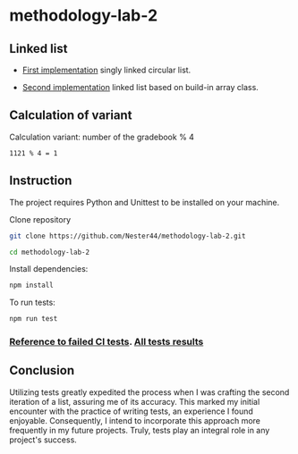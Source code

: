 # methodology-lab-2

## Linked list
* [First implementation](https://github.com/Nester44/methodology-lab-2/commit/89a3a744283c6540f967a6511885373c73b75d1f) singly linked circular list.

* [Second implementation](https://github.com/Nester44/methodology-lab-2/commit/e3243567462cc1ae6b9ef9de99bff5299bf62127) linked list based on build-in array class.

## Calculation of variant
Calculation variant: number of the gradebook % 4
```
1121 % 4 = 1
```

## Instruction
The project requires Python and Unittest to be installed on your machine.

Clone repository
```bash
git clone https://github.com/Nester44/methodology-lab-2.git
```

```bash
cd methodology-lab-2
```

Install dependencies:
```bash
npm install
```

To run tests:
```bash
npm run test
```

### [Reference to failed CI tests](https://github.com/Nester44/methodology-lab-2/commit/7c559a785d257f1fdd21e228cedae0d407455f6d). [All tests results](https://github.com/Nester44/methodology-lab-2/actions)

## Conclusion
Utilizing tests greatly expedited the process when I was crafting the second iteration of a list, assuring me of its accuracy. This marked my initial encounter with the practice of writing tests, an experience I found enjoyable. Consequently, I intend to incorporate this approach more frequently in my future projects. Truly, tests play an integral role in any project's success.





